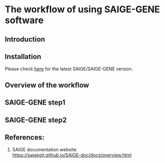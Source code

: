 # The workflow of using  SAIGE-GENE software

## Introduction

## Installation
Please check [here](https://saigegit.github.io/SAIGE-doc/docs/Installation.html) for the latest SAIGE/SAIGE-GENE version. 

## Overview of the workflow

## SAIGE-GENE step1

## SAIGE-GENE step2

## References:  
1. SAIGE documentation website:  
   https://saigegit.github.io/SAIGE-doc/docs/overview.html
